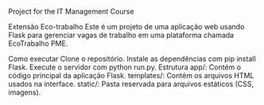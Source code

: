 Project for the IT Management Course

Extensão Eco-trabalho
Este é um projeto de uma aplicação web usando Flask para gerenciar vagas de trabalho em uma plataforma chamada EcoTrabalho PME.

Como executar
Clone o repositório.
Instale as dependências com pip install Flask.
Execute o servidor com python run.py.
Estrutura
app/: Contém o código principal da aplicação Flask.
templates/: Contém os arquivos HTML usados na interface.
static/: Pasta reservada para arquivos estáticos (CSS, imagens).
